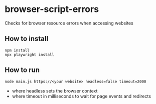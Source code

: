 # browser-script-errors
Checks for browser resource errors when accessing websites

## How to install

```
npm install
npx playwright install
```

## How to run

```
node main.js https://<your website> headless=false timeout=2000
```
- where headless sets the browser context
- where timeout in milliseconds to wait for page events and redirects
